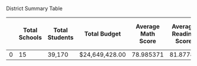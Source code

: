 

District Summary Table

|   | Total Schools | Total Students | Total Budget   | Average Math Score | Average Reading Score | % Passing Math | % Passing Reading | % Overall Passing Rate |
|---|---------------|----------------|----------------|--------------------|-----------------------|----------------|-------------------|------------------------|
| 0 | 15            | 39,170         | $24,649,428.00 | 78.985371          | 81.87784              | 74.98%         | 85.81%            | 80.43%                 |
